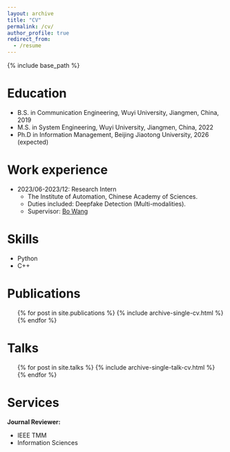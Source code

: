 ```yaml
---
layout: archive
title: "CV"
permalink: /cv/
author_profile: true
redirect_from:
  - /resume
---
```


{% include base_path %}

Education
======
* B.S. in Communication Engineering, Wuyi University, Jiangmen, China, 2019
* M.S. in System Engineering, Wuyi University, Jiangmen, China, 2022
* Ph.D in Information Management, Beijing Jiaotong University, 2026 (expected)


Work experience
======
* 2023/06-2023/12: Research Intern
  * The Institute of Automation, Chinese Academy of Sciences.
  * Duties included: Deepfake Detection (Multi-modalities).
  * Supervisor: [Bo Wang](http://vslab.ia.ac.cn/people/)

  
Skills
======
* Python
* C++

Publications
======
  <ul>{% for post in site.publications %}
    {% include archive-single-cv.html %}
  {% endfor %}</ul>
  
Talks
======
  <ul>{% for post in site.talks %}
    {% include archive-single-talk-cv.html %}
  {% endfor %}</ul>
  
  
Services
======

<b>Journal Reviewer:</b>

- IEEE TMM
- Information Sciences
